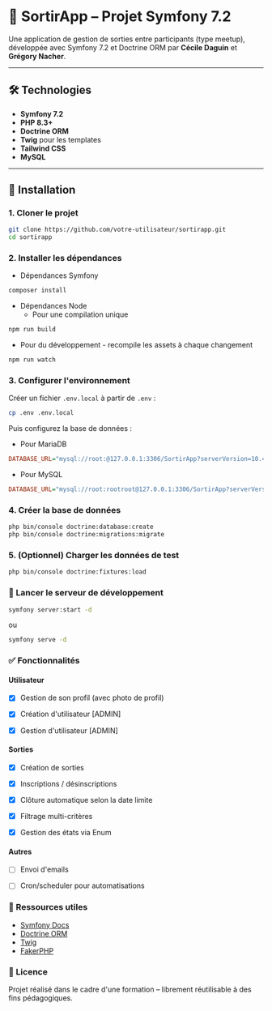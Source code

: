 # 🧭 SortirApp – Projet Symfony 7.2

Une application de gestion de sorties entre participants (type meetup), développée avec Symfony 7.2 et Doctrine ORM par **Cécile Daguin** et **Grégory Nacher**.

---

## 🛠️ Technologies

- **Symfony 7.2**
- **PHP 8.3+**
- **Doctrine ORM**
- **Twig** pour les templates
- **Tailwind CSS**
- **MySQL**

---

## 🚀 Installation

### 1. Cloner le projet

```bash
git clone https://github.com/votre-utilisateur/sortirapp.git
cd sortirapp
```

### 2. Installer les dépendances

- Dépendances Symfony

```bash
composer install
```

- Dépendances Node
  - Pour une compilation unique

```bash
npm run build
```

- Pour du développement - recompile les assets à chaque changement

```bash
npm run watch
```

### 3. Configurer l'environnement

Créer un fichier `.env.local` à partir de `.env` :

```bash
cp .env .env.local
```

Puis configurez la base de données :

- Pour MariaDB

```ini
DATABASE_URL="mysql://root:@127.0.0.1:3306/SortirApp?serverVersion=10.4.28-MariaDB&charset=utf8mb4"
```

- Pour MySQL

```ini
DATABASE_URL="mysql://root:rootroot@127.0.0.1:3306/SortirApp?serverVersion=8.0.32&charset=utf8mb4"
```

### 4. Créer la base de données

```bash
php bin/console doctrine:database:create
php bin/console doctrine:migrations:migrate
```

### 5. (Optionnel) Charger les données de test

```bash
php bin/console doctrine:fixtures:load

```

### 🧪 Lancer le serveur de développement

```bash
symfony server:start -d
```

ou

```bash
symfony serve -d
```

### ✅ Fonctionnalités

#### Utilisateur

- [x] Gestion de son profil (avec photo de profil)

- [x] Création d'utilisateur [ADMIN]

- [x] Gestion d'utilisateur [ADMIN]

#### Sorties

- [x] Création de sorties

- [x] Inscriptions / désinscriptions

- [x] Clôture automatique selon la date limite

- [x] Filtrage multi-critères

- [x] Gestion des états via Enum

#### Autres

- [ ] Envoi d'emails

- [ ] Cron/scheduler pour automatisations

### 🔗 Ressources utiles

- [Symfony Docs](https://symfony.com/doc/current/index.html)
- [Doctrine ORM](https://www.doctrine-project.org/)
- [Twig](https://twig.symfony.com/doc/3.x/index.html)
- [FakerPHP](https://fakerphp.org/)

### 📄 Licence

Projet réalisé dans le cadre d'une formation – librement réutilisable à des fins pédagogiques.
